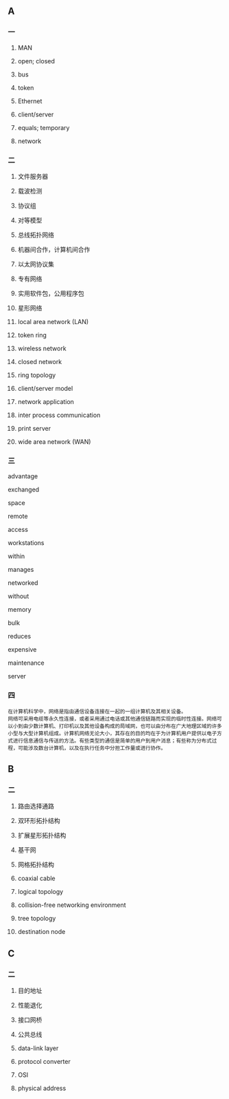 ## A

### 一

1.  MAN

2.  open; closed

3.  bus

4.  token

5.  Ethernet

6.  client/server

7.  equals; temporary

8.  network

### 二

1.  文件服务器

2.  载波检测

3.  协议组

4.  对等模型

5.  总线拓扑网络

6.  机器间合作，计算机间合作

7.  以太网协议集

8.  专有网络

9.  实用软件包，公用程序包

10.  星形网络

11.  local area network (LAN)

12.  token ring

13.  wireless network

14.  closed network

15.  ring topology

16.  client/server model

17.  network application

18.  inter process communication

19.  print server

20.  wide area network (WAN)

### 三

advantage 

exchanged 

space 

remote 

access 

workstations 

within 

manages 

networked 

without 

memory 

bulk 

reduces 

expensive 

maintenance 

server

### 四

```
在计算机科学中，网络是指由通信设备连接在一起的一组计算机及其相关设备。
网络可采用电缆等永久性连接，或者采用通过电话或其他通信链路而实现的临时性连接。网络可以小到由少数计算机、打印机以及其他设备构成的局域网，也可以由分布在广大地理区域的许多小型与大型计算机组成。计算机网络无论大小，其存在的目的均在于为计算机用户提供以电子方式进行信息通信与传送的方法。有些类型的通信是简单的用户到用户消息；有些称为分布式过程，可能涉及数台计算机，以及在执行任务中分担工作量或进行协作。
```



## B

### 二

1.  路由选择通路

2.  双环形拓扑结构

3.  扩展星形拓扑结构

4.  基干网

5.  网格拓扑结构

6.  coaxial cable

7.  logical topology

8.  collision-free networking environment

9.  tree topology

10.  destination node

 

## C

### 二

1.  目的地址

2.  性能退化

3.  接口网桥

4.  公共总线

5.  data-link layer

6.  protocol converter

7.  OSI

8.  physical address